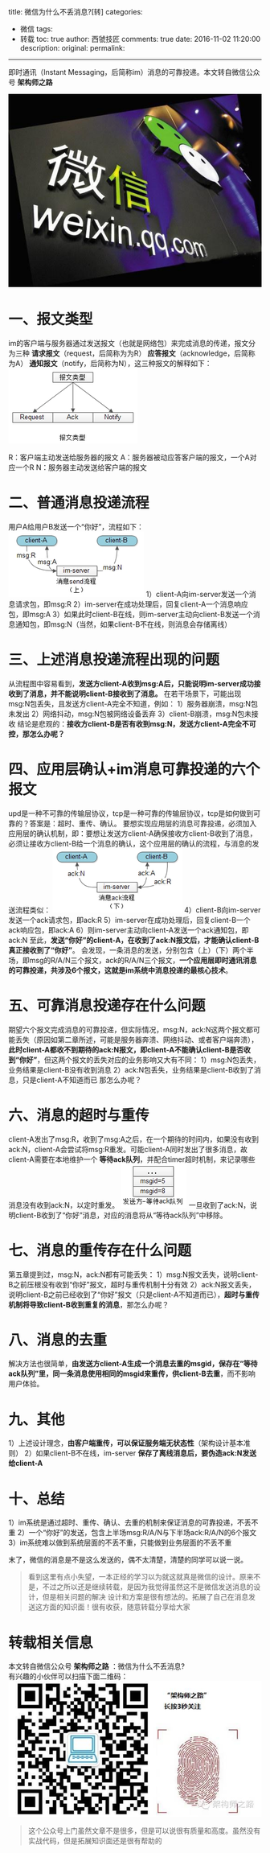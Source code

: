 title: 微信为什么不丢消息?[转]
categories:
  - 微信
tags:
  - 转载
toc: true
author: 西虢技匠
comments: true
date: 2016-11-02 11:20:00
description:
original:
permalink:
---
即时通讯（Instant Messaging，后简称im）消息的可靠投递。本文转自微信公众号 **架构师之路**


![](/images/wechat/6.jpg)

<!-- more -->

# 一、报文类型
im的客户端与服务器通过发送报文（也就是网络包）来完成消息的传递，报文分为三种
**请求报文**（request，后简称为为R）
**应答报文**（acknowledge，后简称为A）
**通知报文**（notify，后简称为N），这三种报文的解释如下：
![](/images/wechat/0.png)

R：客户端主动发送给服务器的报文
A：服务器被动应答客户端的报文，一个A对应一个R
N：服务器主动发送给客户端的报文

# 二、普通消息投递流程
用户A给用户B发送一个“你好”，流程如下：
![](/images/wechat/1.png)
1）client-A向im-server发送一个消息请求包，即msg:R
2）im-server在成功处理后，回复client-A一个消息响应包，即msg:A
3）如果此时client-B在线，则im-server主动向client-B发送一个消息通知包，即msg:N（当然，如果client-B不在线，则消息会存储离线）

# 三、上述消息投递流程出现的问题
从流程图中容易看到，**发送方client-A收到msg:A后，只能说明im-server成功接收到了消息，并不能说明client-B接收到了消息。** 在若干场景下，可能出现msg:N包丢失，且发送方client-A完全不知道，例如：
1）服务器崩溃，msg:N包未发出
2）网络抖动，msg:N包被网络设备丢弃
3）client-B崩溃，msg:N包未接收
结论是悲观的：**接收方client-B是否有收到msg:N，发送方client-A完全不可控，那怎么办呢？**

# 四、应用层确认+im消息可靠投递的六个报文
upd是一种不可靠的传输层协议，tcp是一种可靠的传输层协议，tcp是如何做到可靠的？答案是：超时、重传、确认。
要想实现应用层的消息可靠投递，必须加入应用层的确认机制，即：要想让发送方client-A确保接收方client-B收到了消息，必须让接收方client-B给一个消息的确认，这个应用层的确认的流程，与消息的发送流程类似：
![](/images/wechat/2.png)
4）client-B向im-server发送一个ack请求包，即ack:R
5）im-server在成功处理后，回复client-B一个ack响应包，即ack:A
6）则im-server主动向client-A发送一个ack通知包，即ack:N
至此，**发送“你好”的client-A，在收到了ack:N报文后，才能确认client-B真正接收到了“你好”**。
会发现，一条消息的发送，分别包含（上）（下）两个半场，即msg的R/A/N三个报文，ack的R/A/N三个报文，**一个应用层即时通讯消息的可靠投递，共涉及6个报文，这就是im系统中消息投递的最核心技术**。

# 五、可靠消息投递存在什么问题
期望六个报文完成消息的可靠投递，但实际情况，msg:N，ack:N这两个报文都可能丢失（原因如第二章所述，可能是服务器奔溃、网络抖动、或者客户端奔溃），**此时client-A都收不到期待的ack:N报文，即client-A不能确认client-B是否收到“你好”**，但这两个报文的丢失对应的业务影响又大有不同：
1）msg:N包丢失，业务结果是client-B没有收到消息
2）ack:N包丢失，业务结果是client-B收到了消息，只是client-A不知道而已
那怎么办呢？

# 六、消息的超时与重传
client-A发出了msg:R，收到了msg:A之后，在一个期待的时间内，如果没有收到ack:N，client-A会尝试将msg:R重发。可能client-A同时发出了很多消息，故client-A需要在本地维护一个 **等待ack队列**，并配合timer超时机制，来记录哪些消息没有收到ack:N，以定时重发。
![](/images/wechat/3.png)
一旦收到了ack:N，说明client-B收到了“你好”消息，对应的消息将从“等待ack队列”中移除。

# 七、消息的重传存在什么问题
第五章提到过，msg:N，ack:N都有可能丢失：
1）msg:N报文丢失，说明client-B之前压根没有收到“你好”报文，超时与重传机制十分有效
2）ack:N报文丢失，说明client-B之前已经收到了“你好”报文（只是client-A不知道而已），**超时与重传机制将导致client-B收到重复的消息**，那怎么办呢？

# 八、消息的去重
解决方法也很简单，**由发送方client-A生成一个消息去重的msgid，保存在“等待ack队列”里，同一条消息使用相同的msgid来重传，供client-B去重**，而不影响用户体验。

# 九、其他
1）上述设计理念，**由客户端重传，可以保证服务端无状态性**（架构设计基本准则）
2）如果client-B不在线，im-server **保存了离线消息后，要伪造ack:N发送给client-A**

# 十、总结
1）im系统是通过超时、重传、确认、去重的机制来保证消息的可靠投递，不丢不重
2）一个“你好”的发送，包含上半场msg:R/A/N与下半场ack:R/A/N的6个报文
3）im系统难以做到系统层面的不丢不重，只能做到业务层面的不丢不重

末了，微信的消息是不是这么发送的，偶不太清楚，清楚的同学可以说一说。

> 看到这里有点小失望，一本正经的学习以为就这就真是微信的设计。原来不是，不过之所以还是继续转载，是因为我觉得虽然这不是微信发送消息的设计，但是相关问题的解决
> 设计和方案是很有想法的。拓展了自己在消息发送这方面的知识面！很有收获，随意转载分享给大家

# 转载相关信息
本文转自微信公众号 **架构师之路** ：微信为什么不丢消息?   
有兴趣的小伙伴可以扫描下面二维码：
![](/images/wechat/4.jpg)

> 这个公众号上门虽然文章不是很多，但是可以说很有质量和高度。虽然没有实战代码，但是拓展知识面还是很有帮助的
